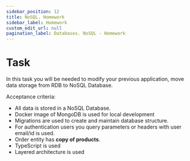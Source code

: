 ```yaml
---
sidebar_position: 12
title: NoSQL. Homework
sidebar_label: Homework
custom_edit_url: null
pagination_label: Databases. NoSQL - Homework
---
```


# Task

In this task you will be needed to modify your previous application, move data storage from RDB to NoSQL Database.

Acceptance criteria:
- All data is stored in a NoSQL Database.
- Docker image of MongoDB is used for local development
- Migrations are used to create and maintain database structure.
- For authentication users you query parameters or headers with user email/id is used.
- Order entity has **copy of products**.
- TypeScript is used
- Layered architecture is used
